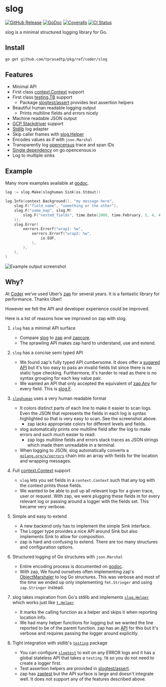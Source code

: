 # slog

[![GitHub Release](https://img.shields.io/github/v/release/cdr/slog?color=6b9ded&sort=semver)](https://github.com/cdr/slog/releases)
[![GoDoc](https://godoc.org/github.com/tprasadtp/pkg/ref/coder/slog?status.svg)](https://godoc.org/github.com/tprasadtp/pkg/ref/coder/slog)
[![Coveralls](https://img.shields.io/coveralls/github/cdr/slog?color=65d6a4)](https://coveralls.io/github/cdr/slog)
[![CI Status](https://github.com/cdr/slog/workflows/ci/badge.svg)](https://github.com/cdr/slog/actions)

slog is a minimal structured logging library for Go.

## Install

```bash
go get github.com/tprasadtp/pkg/ref/coder/slog
```

## Features

- Minimal API
- First class [context.Context](https://blog.golang.org/context) support
- First class [testing.TB](https://godoc.org/github.com/tprasadtp/pkg/ref/coder/slog/sloggers/slogtest) support
  - Package [slogtest/assert](https://godoc.org/github.com/tprasadtp/pkg/ref/coder/slog/sloggers/slogtest/assert) provides test assertion helpers
- Beautiful human readable logging output
  - Prints multiline fields and errors nicely
- Machine readable JSON output
- [GCP Stackdriver](https://godoc.org/github.com/tprasadtp/pkg/ref/coder/slog/sloggers/slogstackdriver) support
- [Stdlib](https://godoc.org/github.com/tprasadtp/pkg/ref/coder/slog#Stdlib) log adapter
- Skip caller frames with [slog.Helper](https://godoc.org/github.com/tprasadtp/pkg/ref/coder/slog#Helper)
- Encodes values as if with `json.Marshal`
- Transparently log [opencensus](https://godoc.org/go.opencensus.io/trace) trace and span IDs
- [Single dependency](https://godoc.org/github.com/tprasadtp/pkg/ref/coder/slog?imports) on go.opencensus.io
- Log to multiple sinks

## Example

Many more examples available at [godoc](https://godoc.org/github.com/tprasadtp/pkg/ref/coder/slog#pkg-examples).

```go
log := slog.Make(sloghuman.Sink(os.Stdout))

log.Info(context.Background(), "my message here",
    slog.F("field_name", "something or the other"),
    slog.F("some_map", slog.M(
        slog.F("nested_fields", time.Date(2000, time.February, 5, 4, 4, 4, 0, time.UTC)),
    )),
    slog.Error(
        xerrors.Errorf("wrap1: %w",
            xerrors.Errorf("wrap2: %w",
                io.EOF,
            ),
        ),
    ),
)
```

![Example output screenshot](https://i.imgur.com/KGRmQFo.png)

## Why?

At [Coder](https://github.com/cdr) we’ve used Uber’s [zap](https://github.com/uber-go/zap) for several years.
It is a fantastic library for performance. Thanks Uber!

However we felt the API and developer experience could be improved.

Here is a list of reasons how we improved on zap with slog.

1. `slog` has a minimal API surface

   - Compare [slog](https://godoc.org/github.com/tprasadtp/pkg/ref/coder/slog) to [zap](https://godoc.org/github.com/tprasadtp/pkg/ref/zap) and
     [zapcore](https://godoc.org/github.com/tprasadtp/pkg/ref/zap/zapcore).
   - The sprawling API makes zap hard to understand, use and extend.

1. `slog` has a concise semi typed API

   - We found zap's fully typed API cumbersome. It does offer a
     [sugared API](https://godoc.org/github.com/tprasadtp/pkg/ref/zap#hdr-Choosing_a_Logger)
     but it's too easy to pass an invalid fields list since there is no static type checking.
     Furthermore, it's harder to read as there is no syntax grouping for each key value pair.
   - We wanted an API that only accepted the equivalent of [zap.Any](https://godoc.org/github.com/tprasadtp/pkg/ref/zap#Any)
     for every field. This is [slog.F](https://godoc.org/github.com/tprasadtp/pkg/ref/coder/slog#F).

1. [`sloghuman`](https://godoc.org/github.com/tprasadtp/pkg/ref/coder/slog/sloggers/sloghuman) uses a very human readable format

   - It colors distinct parts of each line to make it easier to scan logs. Even the JSON that represents
     the fields in each log is syntax highlighted so that is very easy to scan. See the screenshot above.
     - zap lacks appropriate colors for different levels and fields.
   - slog automatically prints one multiline field after the log to make errors and such much easier to read.
     - zap logs multiline fields and errors stack traces as JSON strings which made them unreadable in a terminal.
   - When logging to JSON, slog automatically converts a [`golang.org/x/xerrors`](https://golang.org/x/xerrors) chain
     into an array with fields for the location and wrapping messages.

1. Full [context.Context](https://blog.golang.org/context) support

   - `slog` lets you set fields in a `context.Context` such that any log with the context prints those fields.
   - We wanted to be able to pull up all relevant logs for a given trace, user or request. With zap, we were plugging
     these fields in for every relevant log or passing around a logger with the fields set. This became very verbose.

1. Simple and easy to extend

   - A new backend only has to implement the simple Sink interface.
   - The Logger type provides a nice API around Sink but also implements
     Sink to allow for composition.
   - zap is hard and confusing to extend. There are too many structures and configuration options.

1. Structured logging of Go structures with `json.Marshal`

   - Entire encoding process is documented on [godoc](https://godoc.org/github.com/tprasadtp/pkg/ref/coder/slog#Map.MarshalJSON).
   - With zap, We found ourselves often implementing zap's
     [ObjectMarshaler](https://godoc.org/github.com/tprasadtp/pkg/ref/zap/zapcore#ObjectMarshaler) to log Go structures. This was
     verbose and most of the time we ended up only implementing `fmt.Stringer` and using `zap.Stringer` instead.

1. slog takes inspiration from Go's stdlib and implements [`slog.Helper`](https://godoc.org/github.com/tprasadtp/pkg/ref/coder/slog#Helper)
   which works just like [`t.Helper`](https://golang.org/pkg/testing/#T.Helper)

   - It marks the calling function as a helper and skips it when reporting location info.
   - We had many helper functions for logging but we wanted the line reported to be of the parent function.
     zap has an [API](https://godoc.org/github.com/tprasadtp/pkg/ref/zap#AddCallerSkip) for this but it's verbose and requires
     passing the logger around explicitly.

1. Tight integration with stdlib's [`testing`](https://golang.org/pkg/testing) package
   - You can configure [`slogtest`](https://godoc.org/github.com/tprasadtp/pkg/ref/coder/slog/sloggers/slogtest) to exit on any ERROR logs
     and it has a global stateless API that takes a `testing.TB` so you do not need to create a logger first.
   - Test assertion helpers are provided in [slogtest/assert](https://godoc.org/github.com/tprasadtp/pkg/ref/coder/slog/sloggers/slogtest/assert).
   - zap has [zaptest](https://godoc.org/github.com/tprasadtp/pkg/ref/zap/zaptest) but the API surface is large and doesn't
     integrate well. It does not support any of the features described above.
